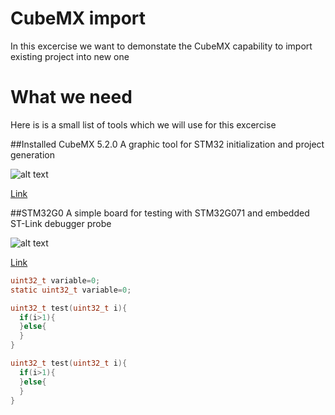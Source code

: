 # CubeMX import

In this excercise we want to demonstate the CubeMX capability to import existing project into new one


# What we need

Here is is a small list of tools which we will use for this excercise

##Installed CubeMX 5.2.0
A graphic tool for STM32 initialization and project generation

![alt text][imgcubemx]

[Link][linkcubemx]

##STM32G0
A simple board for testing with STM32G071 and embedded ST-Link debugger probe

![alt text][imgstm32g0nucleo]

[Link][linkstm32g0nucleo]


```c
uint32_t variable=0;
static uint32_t variable=0;

uint32_t test(uint32_t i){
  if(i>1){
  }else{
  }
}

uint32_t test(uint32_t i){
  if(i>1){
  }else{
  }
}


```



[imgstm32g0nucleo]: ./markdown/img/en.nucleo-G0.jpg "STM32G071 Nucleo"
[imgcubemx]: ./markdown/img/en.stm32cubemx.jpg "CubeMX"


[linkstm32g0nucleo]: https://www.st.com/en/evaluation-tools/nucleo-g071rb.html
[linkcubemx]: https://www.st.com/en/development-tools/stm32cubemx.html
